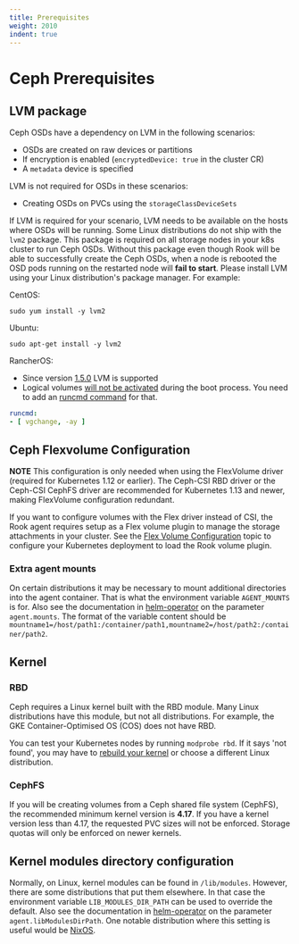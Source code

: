 ```yaml
---
title: Prerequisites
weight: 2010
indent: true
---
```


# Ceph Prerequisites

## LVM package

Ceph OSDs have a dependency on LVM in the following scenarios:
- OSDs are created on raw devices or partitions
- If encryption is enabled (`encryptedDevice: true` in the cluster CR)
- A `metadata` device is specified

LVM is not required for OSDs in these scenarios:
- Creating OSDs on PVCs using the `storageClassDeviceSets`

If LVM is required for your scenario, LVM needs to be available on the hosts where OSDs will be running.
Some Linux distributions do not ship with the `lvm2` package. This package is required on all storage nodes in your k8s cluster to run Ceph OSDs.
Without this package even though Rook will be able to successfully create the Ceph OSDs, when a node is rebooted the OSD pods
running on the restarted node will **fail to start**. Please install LVM using your Linux distribution's package manager. For example:

CentOS:

```console
sudo yum install -y lvm2
```

Ubuntu:

```console
sudo apt-get install -y lvm2
```

RancherOS:

- Since version [1.5.0](https://github.com/rancher/os/issues/2551) LVM is supported
- Logical volumes [will not be activated](https://github.com/rook/rook/issues/5027) during the boot process. You need to add an [runcmd command](https://rancher.com/docs/os/v1.x/en/installation/configuration/running-commands/) for that.

```yaml
runcmd:
- [ vgchange, -ay ]
```

## Ceph Flexvolume Configuration

**NOTE** This configuration is only needed when using the FlexVolume driver (required for Kubernetes 1.12 or earlier). The Ceph-CSI RBD driver or the Ceph-CSI CephFS driver are recommended for Kubernetes 1.13 and newer, making FlexVolume configuration redundant.

If you want to configure volumes with the Flex driver instead of CSI, the Rook agent requires setup as a Flex volume plugin to manage the storage attachments in your cluster.
See the [Flex Volume Configuration](flexvolume.md) topic to configure your Kubernetes deployment to load the Rook volume plugin.

### Extra agent mounts

On certain distributions it may be necessary to mount additional directories into the agent container. That is what the environment variable `AGENT_MOUNTS` is for. Also see the documentation in [helm-operator](helm-operator.md) on the parameter `agent.mounts`. The format of the variable content should be `mountname1=/host/path1:/container/path1,mountname2=/host/path2:/container/path2`.

## Kernel

### RBD

Ceph requires a Linux kernel built with the RBD module. Many Linux distributions have this module, but not all distributions.
For example, the GKE Container-Optimised OS (COS) does not have RBD.

You can test your Kubernetes nodes by running `modprobe rbd`.
If it says 'not found', you may have to [rebuild your kernel](https://rook.io/docs/rook/master/common-issues.html#rook-agent-rbd-module-missing-error)
or choose a different Linux distribution.

### CephFS

If you will be creating volumes from a Ceph shared file system (CephFS), the recommended minimum kernel version is **4.17**.
If you have a kernel version less than 4.17, the requested PVC sizes will not be enforced. Storage quotas will only be
enforced on newer kernels.

## Kernel modules directory configuration

Normally, on Linux, kernel modules can be found in `/lib/modules`. However, there are some distributions that put them elsewhere. In that case the environment variable `LIB_MODULES_DIR_PATH` can be used to override the default. Also see the documentation in [helm-operator](helm-operator.md) on the parameter `agent.libModulesDirPath`. One notable distribution where this setting is useful would be [NixOS](https://nixos.org).
